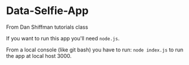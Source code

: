 # Data-Selfie-App
From Dan Shiffman tutorials class

If you want to run this app you'll need `node.js`.

From a local console (like git bash) you have to run: `node index.js` to run the app at local host 3000.
